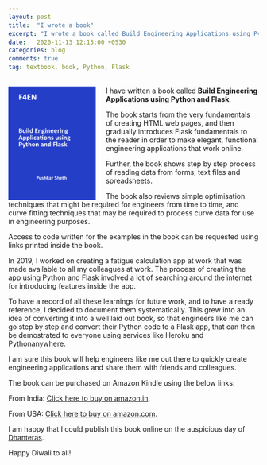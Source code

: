 ```yaml
---
layout: post
title:  "I wrote a book"
excerpt: "I wrote a book called Build Engineering Applications using Python and Flask"
date:   2020-11-13 12:15:00 +0530
categories: blog
comments: true
tag: textbook, book, Python, Flask
---
```


<img title="" src="/img/blog/f4en_bookcover.png" alt="Front cover" width="35%" align="left" style="padding-right: 20px">

I have written a book called **Build Engineering Applications using Python and Flask**. 

The book starts from the very fundamentals of creating HTML web pages, and then gradually introduces Flask fundamentals to the reader in order to make elegant, functional engineering applications that work online.

Further, the book shows step by step process of reading data from forms, text files and spreadsheets.

The book also reviews simple optimisation techniques that might be required for engineers from time to time, and curve fitting techniques that may be required to process curve data for use in engineering purposes.

Access to code written for the examples in the book can be requested using links printed inside the book.

In 2019, I worked on creating a fatigue calculation app at work that was made available to all my colleagues at work. The process of creating the app using Python and Flask involved a lot of searching around the internet for introducing features inside the app.

To have a record of all these learnings for future work, and to have a ready reference, I decided to document them systematically. This grew into an idea of converting it into a well laid out book, so that engineers like me can go step by step and convert their Python code to a Flask app, that can then be demostrated to everyone using services like Heroku and Pythonanywhere.

I am sure this book will help engineers like me out there to quickly create engineering applications and share them with friends and colleagues.

The book can be purchased on Amazon Kindle using the below links:

From India: [Click here to buy on amazon.in](https://www.amazon.in/dp/B08NF2R4GF/ref=sr_1_6?dchild=1&keywords=build+engineering+applications&qid=1605250772&sr=8-6).

From USA: [Click here to buy on amazon.com](https://www.amazon.com/dp/B08NF2R4GF/ref=sr_1_1?dchild=1&keywords=build+engineering+applications+using+python+and+flask&qid=1605251594&sr=8-1).

I am happy that I could publish this book online on the auspicious day of [Dhanteras](https://en.wikipedia.org/wiki/Dhanteras).

Happy Diwali to all!